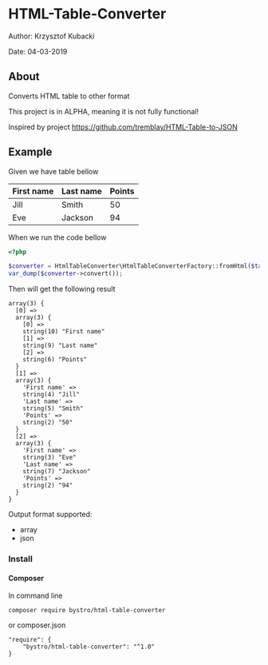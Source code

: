 HTML-Table-Converter
==================

Author: Krzysztof Kubacki

Date:   04-03-2019

## About
Converts HTML table to other format

This project is in ALPHA, meaning it is not fully functional!

Inspired by project https://github.com/tremblay/HTML-Table-to-JSON 

## Example
Given we have table bellow
<table summary="Documents" id="points" title="Player point list">
  <thead>
  <tr>
    <th>First name</th>
    <th>Last name</th>
    <th>Points</th>
  </tr>
  </thead>
  <tbody>
    <tr>
      <td>Jill</td>
      <td>Smith</td>
      <td>50</td>
    </tr>
    <tr>
      <td>Eve</td>
      <td>Jackson</td>
      <td>94</td>
    </tr>
  </tbody>
</table>

When we run the code bellow 
```php
<?php

$converter = HtmlTableConverter\HtmlTableConverterFactory::fromHtml($tableHtml);
var_dump($converter->convert()); 

```

Then will get the following result
```
array(3) {
  [0] =>
  array(3) {
    [0] =>
    string(10) "First name"
    [1] =>
    string(9) "Last name"
    [2] =>
    string(6) "Points"
  }
  [1] =>
  array(3) {
    'First name' =>
    string(4) "Jill"
    'Last name' =>
    string(5) "Smith"
    'Points' =>
    string(2) "50"
  }
  [2] =>
  array(3) {
    'First name' =>
    string(3) "Eve"
    'Last name' =>
    string(7) "Jackson"
    'Points' =>
    string(2) "94"
  }
}
```

Output format supported:
* array
* json

### Install

#### Composer
In command line
```
composer require bystro/html-table-converter
```
or composer.json
```
"require": {       
    "bystro/html-table-converter": "^1.0"
}
```
